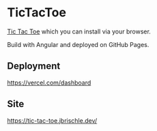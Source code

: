 # TicTacToe

[Tic Tac Toe](https://en.wikipedia.org/wiki/Tic-tac-to) which you can install via your browser.

Build with Angular and deployed on GitHub Pages.

## Deployment

https://vercel.com/dashboard

## Site

https://tic-tac-toe.jbrischle.dev/
